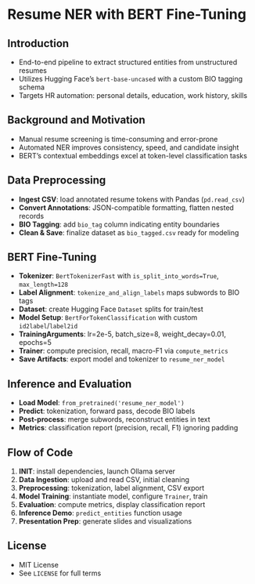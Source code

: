 # Resume NER with BERT Fine-Tuning

## Introduction
- End-to-end pipeline to extract structured entities from unstructured resumes
- Utilizes Hugging Face’s `bert-base-uncased` with a custom BIO tagging schema
- Targets HR automation: personal details, education, work history, skills

## Background and Motivation
- Manual resume screening is time-consuming and error-prone
- Automated NER improves consistency, speed, and candidate insight
- BERT’s contextual embeddings excel at token-level classification tasks

## Data Preprocessing
- **Ingest CSV**: load annotated resume tokens with Pandas (`pd.read_csv`)
- **Convert Annotations**: JSON-compatible formatting, flatten nested records
- **BIO Tagging**: add `bio_tag` column indicating entity boundaries
- **Clean & Save**: finalize dataset as `bio_tagged.csv` ready for modeling

## BERT Fine-Tuning
- **Tokenizer**: `BertTokenizerFast` with `is_split_into_words=True`, `max_length=128`
- **Label Alignment**: `tokenize_and_align_labels` maps subwords to BIO tags
- **Dataset**: create Hugging Face `Dataset` splits for train/test
- **Model Setup**: `BertForTokenClassification` with custom `id2label`/`label2id`
- **TrainingArguments**: lr=2e-5, batch_size=8, weight_decay=0.01, epochs=5
- **Trainer**: compute precision, recall, macro-F1 via `compute_metrics`
- **Save Artifacts**: export model and tokenizer to `resume_ner_model`

## Inference and Evaluation
- **Load Model**: `from_pretrained('resume_ner_model')`
- **Predict**: tokenization, forward pass, decode BIO labels
- **Post-process**: merge subwords, reconstruct entities in text
- **Metrics**: classification report (precision, recall, F1) ignoring padding

## Flow of Code
  1. **INIT**: install dependencies, launch Ollama server
  2. **Data Ingestion**: upload and read CSV, initial cleaning
  3. **Preprocessing**: tokenization, label alignment, CSV export
  4. **Model Training**: instantiate model, configure `Trainer`, train
  5. **Evaluation**: compute metrics, display classification report
  6. **Inference Demo**: `predict_entities` function usage
  7. **Presentation Prep**: generate slides and visualizations

## License
- MIT License
- See `LICENSE` for full terms

